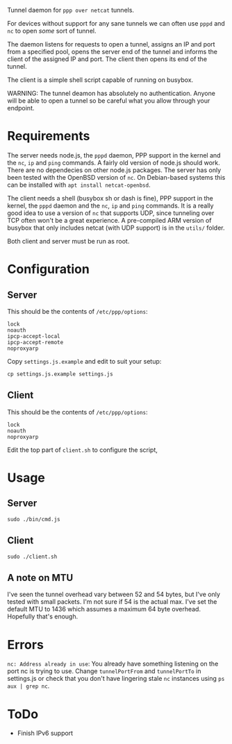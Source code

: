 Tunnel daemon for `ppp over netcat` tunnels.

For devices without support for any sane tunnels we can often use `pppd` and `nc` to open _some_ sort of tunnel.

The daemon listens for requests to open a tunnel, assigns an IP and port from a specified pool, opens the server end of the tunnel and informs the client of the assigned IP and port. The client then opens its end of the tunnel.

The client is a simple shell script capable of running on busybox.

WARNING: The tunnel deamon has absolutely no authentication. Anyone will be able to open a tunnel so be careful what you allow through your endpoint.

# Requirements

The server needs node.js, the `pppd` daemon, PPP support in the kernel and the `nc`, `ip` and `ping` commands. A fairly old version of node.js should work. There are no dependecies on other node.js packages. The server has only been tested with the OpenBSD version of `nc`. On Debian-based systems this can be installed with `apt install netcat-openbsd`.

The client needs a shell (busybox sh or dash is fine), PPP support in the kernel, the `pppd` daemon and the `nc`, `ip` and `ping` commands. It is a really good idea to use a version of `nc` that supports UDP, since tunneling over TCP often won't be a great experience. A pre-compiled ARM version of busybox that only includes netcat (with UDP support) is in the `utils/` folder.

Both client and server must be run as root.

# Configuration

## Server

This should be the contents of `/etc/ppp/options`:

```
lock
noauth
ipcp-accept-local
ipcp-accept-remote
noproxyarp
```

Copy `settings.js.example` and edit to suit your setup:

```
cp settings.js.example settings.js
```

## Client

This should be the contents of `/etc/ppp/options`:

```
lock
noauth
noproxyarp
```

Edit the top part of `client.sh` to configure the script,

# Usage

## Server

```
sudo ./bin/cmd.js
```

## Client

```
sudo ./client.sh
```

## A note on MTU

I've seen the tunnel overhead vary between 52 and 54 bytes, but I've only tested with small packets. I'm not sure if 54 is the actual max. I've set the default MTU to 1436 which assumes a maximum 64 byte overhead. Hopefully that's enough.

# Errors

`nc: Address already in use`: You already have something listening on the port nc is trying to use. Change `tunnelPortFrom` and `tunnelPortTo` in settings.js or check that you don't have lingering stale `nc` instances using `ps aux | grep nc`.

# ToDo

* Finish IPv6 support

